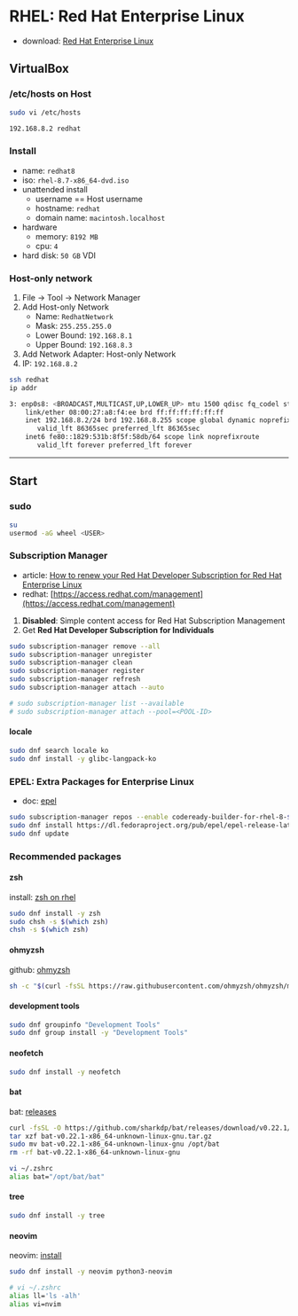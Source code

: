 # RHEL: Red Hat Enterprise Linux

- download: [Red Hat Enterprise Linux](https://developers.redhat.com/products/rhel/download)

## VirtualBox

### /etc/hosts on Host

```bash
sudo vi /etc/hosts

192.168.8.2 redhat
```

### Install

- name: `redhat8`
- iso: `rhel-8.7-x86_64-dvd.iso`
- unattended install
   - username == Host username
   - hostname: `redhat`
   - domain name: `macintosh.localhost`
- hardware
   - memory: `8192 MB`
   - cpu: `4`
- hard disk: `50 GB` VDI

### Host-only network

1. File → Tool → Network Manager
2. Add Host-only Network
   - Name: `RedhatNetwork`
   - Mask: `255.255.255.0`
   - Lower Bound: `192.168.8.1`
   - Upper Bound: `192.168.8.3`
4. Add Network Adapter: Host-only Network
5. IP: `192.168.8.2`

```bash
ssh redhat
ip addr

3: enp0s8: <BROADCAST,MULTICAST,UP,LOWER_UP> mtu 1500 qdisc fq_codel state UP group default qlen 1000
    link/ether 08:00:27:a8:f4:ee brd ff:ff:ff:ff:ff:ff
    inet 192.168.8.2/24 brd 192.168.8.255 scope global dynamic noprefixroute enp0s8
       valid_lft 86365sec preferred_lft 86365sec
    inet6 fe80::1829:531b:8f5f:58db/64 scope link noprefixroute 
       valid_lft forever preferred_lft forever
```

---

## Start

### sudo

```bash
su
usermod -aG wheel <USER>
```

### Subscription Manager

- article: [How to renew your Red Hat Developer Subscription for Red Hat Enterprise Linux](https://developers.redhat.com/articles/renew-your-red-hat-developer-program-subscription#how_to_re_register_for_your_red_hat_developer_subscription)
- redhat: [https://access.redhat.com/management](https://access.redhat.com/management)

1. **Disabled**: Simple content access for Red Hat Subscription Management
2. Get **Red Hat Developer Subscription for Individuals**

```bash
sudo subscription-manager remove --all
sudo subscription-manager unregister
sudo subscription-manager clean
sudo subscription-manager register
sudo subscription-manager refresh
sudo subscription-manager attach --auto

# sudo subscription-manager list --available
# sudo subscription-manager attach --pool=<POOL-ID>
```

#### locale

```bash
sudo dnf search locale ko
sudo dnf install -y glibc-langpack-ko
```

### EPEL: Extra Packages for Enterprise Linux

- doc: [epel](https://docs.fedoraproject.org/en-US/epel/)

```bash
sudo subscription-manager repos --enable codeready-builder-for-rhel-8-$(arch)-rpms
sudo dnf install https://dl.fedoraproject.org/pub/epel/epel-release-latest-8.noarch.rpm
sudo dnf update
```

### Recommended packages

#### zsh

install: [zsh on rhel](https://github.com/ohmyzsh/ohmyzsh/wiki/Installing-ZSH#centosrhel)

```bash
sudo dnf install -y zsh
sudo chsh -s $(which zsh)
chsh -s $(which zsh)
```

#### ohmyzsh

github: [ohmyzsh](https://github.com/ohmyzsh/ohmyzsh)

```bash
sh -c "$(curl -fsSL https://raw.githubusercontent.com/ohmyzsh/ohmyzsh/master/tools/install.sh)"
```

#### development tools

```bash
sudo dnf groupinfo "Development Tools"
sudo dnf group install -y "Development Tools"
```

#### neofetch

```bash
sudo dnf install -y neofetch
```

#### bat

bat: [releases](https://github.com/sharkdp/bat/releases)

```bash
curl -fsSL -O https://github.com/sharkdp/bat/releases/download/v0.22.1/bat-v0.22.1-x86_64-unknown-linux-gnu.tar.gz
tar xzf bat-v0.22.1-x86_64-unknown-linux-gnu.tar.gz
sudo mv bat-v0.22.1-x86_64-unknown-linux-gnu /opt/bat
rm -rf bat-v0.22.1-x86_64-unknown-linux-gnu

vi ~/.zshrc
alias bat="/opt/bat/bat"
```

#### tree

```bash
sudo dnf install -y tree
```

#### neovim

neovim: [install](https://github.com/neovim/neovim/wiki/Installing-Neovim#centos-8--rhel-8)

```bash
sudo dnf install -y neovim python3-neovim
```

```bash
# vi ~/.zshrc
alias ll='ls -alh'
alias vi=nvim
```
